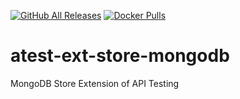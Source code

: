 [![GitHub All Releases](https://img.shields.io/github/downloads/linuxsuren/atest-ext-store-mongodb/total)](https://tooomm.github.io/github-release-stats/?username=linuxsuren&repository=atest-ext-store-mongodb)
[![Docker Pulls](https://img.shields.io/docker/pulls/linuxsuren/atest-ext-store-mongodb)](https://hub.docker.com/r/linuxsuren/atest-ext-store-mongodb)

# atest-ext-store-mongodb
MongoDB Store Extension of API Testing
